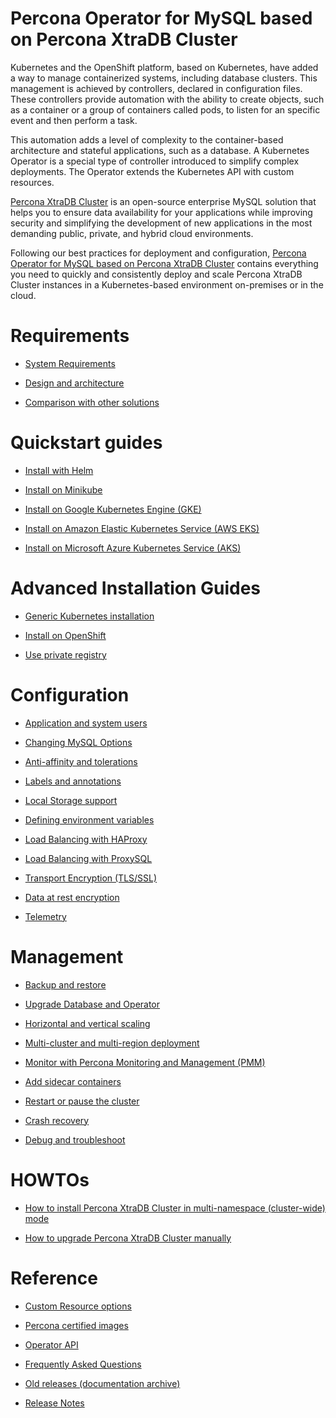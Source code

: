 # Percona Operator for MySQL based on Percona XtraDB Cluster

Kubernetes and the OpenShift platform, based on Kubernetes, have added a way to
manage containerized systems, including database clusters. This management is
achieved by controllers, declared in configuration files. These controllers
provide automation with the ability to create objects, such as a container or a
group of containers called pods, to listen for an specific event and then
perform a task.

This automation adds a level of complexity to the container-based architecture
and stateful applications, such as a database. A Kubernetes Operator is a
special type of controller introduced to simplify complex deployments. The
Operator extends the Kubernetes API with custom resources.

[Percona XtraDB Cluster](https://www.percona.com/software/mysql-database/percona-xtradb-cluster)
is an open-source enterprise MySQL solution that helps you to ensure data
availability for your applications while improving security and simplifying the
development of new applications in the most demanding public, private, and
hybrid cloud environments.

Following our best practices for deployment and configuration, [Percona Operator for MySQL based on Percona XtraDB Cluster](https://github.com/percona/percona-xtradb-cluster-operator)
contains everything you need to quickly and consistently deploy and scale
Percona XtraDB Cluster instances in a Kubernetes-based environment on-premises
or in the cloud.

# Requirements

* [System Requirements](System-Requirements.md)

* [Design and architecture](architecture.md)

* [Comparison with other solutions](compare.md)

# Quickstart guides

* [Install with Helm](helm.md)

* [Install on Minikube](minikube.md)

* [Install on Google Kubernetes Engine (GKE)](gke.md)

* [Install on Amazon Elastic Kubernetes Service (AWS EKS)](eks.md)

* [Install on Microsoft Azure Kubernetes Service (AKS)](aks.md)

# Advanced Installation Guides

* [Generic Kubernetes installation](kubernetes.md)

* [Install on OpenShift](openshift.md)

* [Use private registry](custom-registry.md)

# Configuration

* [Application and system users](users.md)

* [Changing MySQL Options](options.md)

* [Anti-affinity and tolerations](constraints.md)

* [Labels and annotations](annotations.md)

* [Local Storage support](storage.md)

* [Defining environment variables](containers-conf.md)

* [Load Balancing with HAProxy](haproxy-conf.md)

* [Load Balancing with ProxySQL](proxysql-conf.md)

* [Transport Encryption (TLS/SSL)](TLS.md)

* [Data at rest encryption](encryption.md)

* [Telemetry](telemetry.md)

# Management

* [Backup and restore](backups.md)

* [Upgrade Database and Operator](update.md)

* [Horizontal and vertical scaling](scaling.md)

* [Multi-cluster and multi-region deployment](replication.md)

* [Monitor with Percona Monitoring and Management (PMM)](monitoring.md)

* [Add sidecar containers](sidecar.md)

* [Restart or pause the cluster](pause.md)

* [Crash recovery](recovery.md)

* [Debug and troubleshoot](debug.md)

# HOWTOs

* [How to install Percona XtraDB Cluster in multi-namespace (cluster-wide) mode](cluster-wide.md)

* [How to upgrade Percona XtraDB Cluster manually](update_manually.md)

# Reference

* [Custom Resource options](operator.md)

* [Percona certified images](images.md)

* [Operator API](api.md)

* [Frequently Asked Questions](faq.md)

* [Old releases (documentation archive)](archive.md)

* [Release Notes](ReleaseNotes/index.md)
